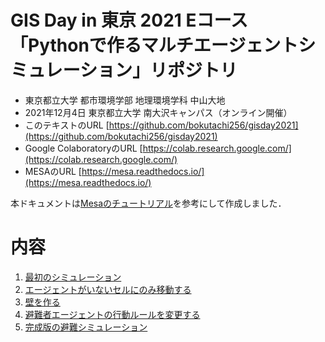 # GIS Day in 東京 2021 Eコース「Pythonで作るマルチエージェントシミュレーション」リポジトリ

* 東京都立大学 都市環境学部 地理環境学科 中山大地
* 2021年12月4日 東京都立大学 南大沢キャンパス（オンライン開催）
* このテキストのURL [https://github.com/bokutachi256/gisday2021](https://github.com/bokutachi256/gisday2021)
* Google ColaboratoryのURL [https://colab.research.google.com/](https://colab.research.google.com/)
* MESAのURL [https://mesa.readthedocs.io/](https://mesa.readthedocs.io/)

本ドキュメントは[Mesaのチュートリアル](https://mesa.readthedocs.io/en/latest/tutorials/intro_tutorial.html)を参考にして作成しました．

# 内容
1. [最初のシミュレーション](https://github.com/bokutachi256/gisday2021/blob/main/1_%E6%9C%80%E5%88%9D%E3%81%AE%E3%82%B7%E3%83%9F%E3%83%A5%E3%83%AC%E3%83%BC%E3%82%B7%E3%83%A7%E3%83%B3%5BGISDAY2021%5D.ipynb)
2. [エージェントがいないセルにのみ移動する](https://github.com/bokutachi256/gisday2021/blob/main/2_%E3%82%A8%E3%83%BC%E3%82%B8%E3%82%A7%E3%83%B3%E3%83%88%E3%81%8C%E3%81%84%E3%81%AA%E3%81%84%E3%82%BB%E3%83%AB%E3%81%AB%E3%81%AE%E3%81%BF%E7%A7%BB%E5%8B%95%E3%81%99%E3%82%8B%5BGISDAY2021%5D.ipynb)
3. [壁を作る](https://github.com/bokutachi256/gisday2021/blob/main/3_%E5%A3%81%E3%82%92%E4%BD%9C%E3%82%8B%5BGISDAY2021%5D.ipynb)
4. [避難者エージェントの行動ルールを変更する](https://github.com/bokutachi256/gisday2021/blob/main/4_%E9%81%BF%E9%9B%A3%E8%80%85%E3%82%A8%E3%83%BC%E3%82%B8%E3%82%A7%E3%83%B3%E3%83%88%E3%81%AE%E8%A1%8C%E5%8B%95%E3%83%AB%E3%83%BC%E3%83%AB%E3%82%92%E5%A4%89%E6%9B%B4%E3%81%99%E3%82%8B%5BGISDAY2021%5D.ipynb)
5. [完成版の避難シミュレーション](https://github.com/bokutachi256/gisday2021/blob/main/5_%E5%AE%8C%E6%88%90%E7%89%88%E3%81%AE%E9%81%BF%E9%9B%A3%E3%82%B7%E3%83%9F%E3%83%A5%E3%83%AC%E3%83%BC%E3%82%B7%E3%83%A7%E3%83%B3%5BGISDAY2021%5D.ipynb)
